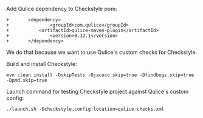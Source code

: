 Add Qulice dependency to Checkstyle pom:
```
+       <dependency>
+               <groupId>com.qulice</groupId>
+           <artifactId>qulice-maven-plugin</artifactId>
+               <version>0.12.1</version>
+       </dependency>
```

We do that because we want to use Qulice's custom checks for Checkstyle.

Build and install Checkstyle:
```
mvn clean install -DskipTests -Djacoco.skip=true -Dfindbugs.skip=true -Dpmd.skip=true
```

Launch command for testing Checkstyle project against Qulice's custom config:
```
./launch.sh -Dcheckstyle.config.location=qulice-checks.xml
```

